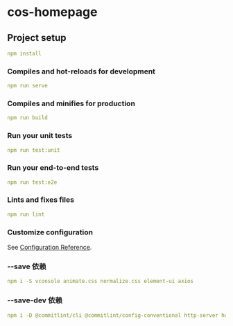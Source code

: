 # cos-homepage

## Project setup

```yml
npm install
```

### Compiles and hot-reloads for development

```yml
npm run serve
```

### Compiles and minifies for production

```yml
npm run build
```

### Run your unit tests

```yml
npm run test:unit
```

### Run your end-to-end tests

```yml
npm run test:e2e
```

### Lints and fixes files

```yml
npm run lint
```

### Customize configuration

See [Configuration Reference](https://cli.vuejs.org/config/).

### --save 依赖

```yml
npm i -S vconsole animate.css normalize.css element-ui axios
```

### --save-dev 依赖

```yml
npm i -D @commitlint/cli @commitlint/config-conventional http-server husky@7 postcss-html postcss-less postcss-scss stylelint@14 stylelint-config-prettier@9 stylelint-config-recommended-vue@1 stylelint-config-standard@24 stylelint-order@5
```
